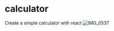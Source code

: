 # calculator
 Create a simple calculator with react
![IMG_0537](https://github.com/feribala/calculator/assets/74930228/87892753-5488-4cbe-90cd-f04ca3af46bf)
